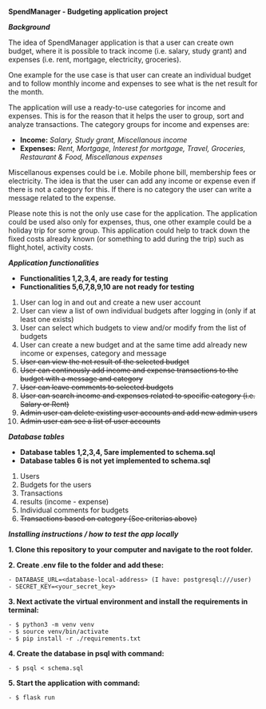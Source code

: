 **SpendManager - Budgeting application project**

***Background***

The idea of SpendManager application is that a user can create own budget, where it is possible to track income (i.e. salary, study grant) and expenses (i.e. rent, mortgage, electricity, groceries).

One example for the use case is that user can create an individual budget and to follow monthly income and expenses to see what is the net result for the month. 

The application will use a ready-to-use categories for income and expenses. This is for the reason that it helps the user to group, sort and analyze transactions. The category groups for income and expenses are:

- **Income:** *Salary, Study grant, Miscellanous income*
- **Expenses:** *Rent, Mortgage, Interest for mortgage, Travel, Groceries, Restaurant & Food,  Miscellanous expenses*

Miscellanous expenses could be i.e. Mobile phone bill, membership fees or electricity. The idea is that the user can add any income or expense even if there is not a category for this. 
If there is no category the user can write a message related to the expense.

Please note this is not the only use case for the application. The application could be used also only for expenses, thus, one other example could be a holiday trip for some group. This application could help to track down the fixed costs already known (or something to add during the trip) such as flight,hotel, activity costs.

***Application functionalities*** 

- **Functionalities 1,2,3,4, are ready for testing**
- **Functionalities 5,6,7,8,9,10 are not ready for testing**

1. User can log in and out and create a new user account
2. User can view a list of own individual budgets after logging in (only if at least one exists)
3. User can select which budgets to view and/or modify from the list of budgets
4. User can create a new budget and at the same time add already new income or expenses, category and message
5. ~~User can view the net result of the selected budget~~
6. ~~User can continously add income and expense transactions to the budget with a message and category~~
7. ~~User can leave comments to selected budgets~~
8. ~~User can search income and expenses related to specific category (i.e. Salary or Rent)~~
9.  ~~Admin user can delete existing user accounts and add new admin users~~
10. ~~Admin user can see a list of user accounts~~

***Database tables***

- **Database tables 1,2,3,4, 5are implemented to schema.sql**
- **Database tables 6 is not yet implemented to schema.sql**

1. Users
2. Budgets for the users
3. Transactions
4. results (income - expense)
5. Individual comments for budgets
6. ~~Transactions based on category (See criterias above)~~

***Installing instructions / how to test the app locally***

**1. Clone this repository to your computer and navigate to the root folder.**

**2. Create .env file to the folder and add these:**

    - DATABASE_URL=<database-local-address> (I have: postgresql:///user)
    - SECRET_KEY=<your_secret_key>
  
**3. Next activate the virtual environment and install the requirements in terminal:**
  
    - $ python3 -m venv venv
    - $ source venv/bin/activate
    - $ pip install -r ./requirements.txt
   
**4. Create the database in psql with command:**

    - $ psql < schema.sql
  
**5. Start the application with command:**

    - $ flask run
